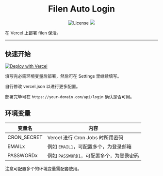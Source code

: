 <h1 align="center">Filen Auto Login</h1>

<p align="center">
<img src="https://img.shields.io/github/license/larchliu/filen-auto-login" alt="License" />
<img src="https://img.shields.io/github/last-commit/larchliu/filen-auto-login">

在 Vercel 上部署 filen 保活。

---

## 快速开始

[![Deploy with Vercel](https://vercel.com/button)](https://vercel.com/new/clone?repository-url=https%3A%2F%2Fgithub.com%2Flarchliu%2Ffilen-auto-login&env=CRON_SECRET,EMAIL1,PASSWORD1&project-name=filen-auto-login&repository-name=filen-auto-login)

填写完必需环境变量后部署，然后可在 Settings 里继续填写。

自行修改 vercel.json 以进行更多配置。

部署完毕可在 `https://your-domain.com/api/login` 确认是否可用。

## 环境变量

| 变量名              | 内容                                            |
| ------------------- | ----------------------------------------------- |
| CRON_SECRET         | Vercel 进行 Cron Jobs 时所用密码                |
| EMAILx              | 例如 `EMAIL1`，可配置多个，为登录邮箱 |
| PASSWORDx           | 例如 `PASSWORD1`，可配置多个，为登录密码   |

注意可配置多个的环境变量需配套使用。
